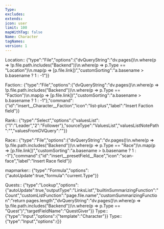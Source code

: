 ```yaml
---
Type: 
excludes: 
extends: 
icon: user
limit: 100
mapWithTag: false
Name: Character
tagNames: 
version: 1
---
```


Location:: {"type":"File","options":{"dvQueryString":"dv.pages()\n.where(p => !p.file.path.includes(\"Backend\"))\n.where(p => p.Type == \"Location\")\n.map(p => [p.file.link])","customSorting":"a.basename > b.basename ? 1 : -1"}}

Faction:: {"type":"File","options":{"dvQueryString":"dv.pages()\n.where(p => !p.file.path.includes(\"Backend\"))\n.where(p => p.Type == \"Faction\")\n.map(p => [p.file.link])","customSorting":"a.basename > b.basename ? 1 : -1"},"command":{"id":"insert__Character__Faction","icon":"list-plus","label":"Insert Faction field"}}

Rank:: {"type":"Select","options":{"valuesList":{"1":"Leader","2":"Follower"},"sourceType":"ValuesList","valuesListNotePath":"","valuesFromDVQuery":""}}

Race:: {"type":"File","options":{"dvQueryString":"dv.pages()\n.where(p => !p.file.path.includes(\"Backend\"))\n.where(p => p.Type == \"Race\")\n.map(p => [p.file.link])","customSorting":"a.basename > b.basename ? 1 : -1"},"command":{"id":"insert__presetField__Race","icon":"scan-face","label":"Insert Race field"}}

mapmarker:: {"type":"Formula","options":{"autoUpdate":true,"formula":"current.Type"}}

Quests:: {"type":"Lookup","options":{"autoUpdate":true,"outputType":"LinksList","builtinSummarizingFunction":"Count","customListFunction":"page.file.name","customSummarizingFunction":"return pages.length","dvQueryString":"dv.pages()\n.where(p => !p.file.path.includes(\"Backend\"))\n.where(p => p.Type == \"Quest\")","targetFieldName":"QuestGiver"}}
Type:: {"type":"Input","options":{"template":"Character"}}
Type:: {"type":"Input","options":{}}